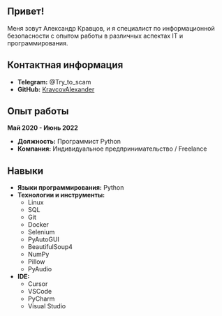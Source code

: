 ## Привет!
Меня зовут Александр Кравцов, и я специалист по информационной безопасности с опытом работы в различных аспектах IT и программирования.

## Контактная информация
- **Telegram:** @Try_to_scam
- **GitHub:** [KravcovAlexander](https://github.com/KravcovAlexander)

## Опыт работы

**Май 2020 - Июнь 2022**
- **Должность:** Программист Python
- **Компания:** Индивидуальное предпринимательство / Freelance

## Навыки

- **Языки программирования:** Python
- **Технологии и инструменты:**
  - Linux
  - SQL
  - Git
  - Docker
  - Selenium
  - PyAutoGUI
  - BeautifulSoup4
  - NumPy
  - Pillow
  - PyAudio
- **IDE:**
  - Cursor
  - VSCode
  - PyCharm
  - Visual Studio
  




<!---
KravcovAlexander/KravcovAlexander is a ✨ special ✨ repository because its `README.md` (this file) appears on your GitHub profile.
You can click the Preview link to take a look at your changes.
--->
